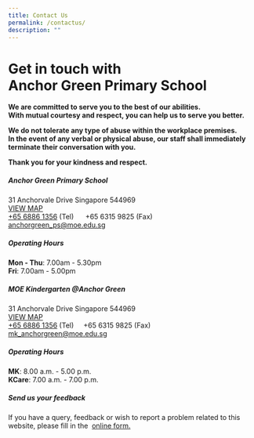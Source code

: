 ```yaml
---
title: Contact Us
permalink: /contactus/
description: ""
---
```

# Get in touch with <br> **Anchor Green Primary School**

**We are committed to serve you to the best of our abilities.<br>
With mutual courtesy and respect, you can help us to serve you better.**
 
**We do not tolerate any type of abuse within the workplace premises.<br>
In the event of any verbal or physical abuse, our staff shall immediately 
terminate their conversation with you.**
 
**Thank you for your kindness and respect.**


##### **Anchor Green Primary School**

31 Anchorvale Drive Singapore 544969<br>
<a href="https://maps.google.com/maps?q=31,+Anchorvale+Drive++Singapore+544969+" target="_blank">VIEW MAP</a><br>
[+65 6886 1356](tel:+6568861356) (Tel) &nbsp; &nbsp;&nbsp; +65 6315 9825 (Fax)<br>
[anchorgreen_ps@moe.edu.sg](mailto:anchorgreen_ps@moe.edu.sg)


##### **Operating Hours**
**Mon - Thu**:&nbsp;7.00am - 5.30pm <br>**Fri**:&nbsp;7.00am - 5.00pm  

##### **MOE Kindergarten @Anchor Green**
31 Anchorvale Drive Singapore 544969 <br>
<a href="https://maps.google.com/maps?q=31,+Anchorvale+Drive++Singapore+544969+" target="_blank">VIEW MAP</a><br>
[+65 6886 1356](tel:+6568861356) (Tel) &nbsp; &nbsp;&nbsp;+65 6315 9825 (Fax)<br>
[mk_anchorgreen@moe.edu.sg](mailto:mk_anchorgreen@moe.edu.sg)<br>


##### **Operating Hours**

**MK**:&nbsp;8.00 a.m. - 5.00 p.m.  <br> **KCare**:&nbsp;7.00 a.m. - 7.00 p.m.  

##### Send us your feedback

If you have a query, feedback or wish to report a problem related to this website, please fill in the&nbsp; <a href="https://go.gov.sg/agps-service-feedback" target="_blank"> online form.</a>